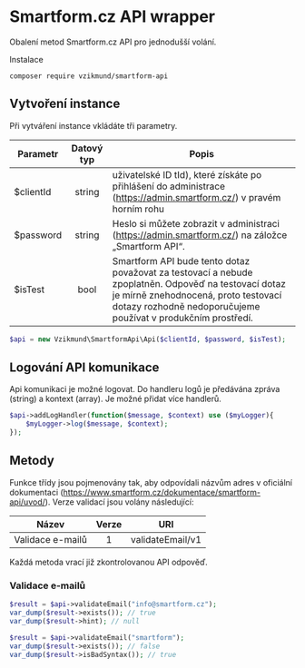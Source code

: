 # Smartform.cz API wrapper
Obalení metod Smartform.cz API pro jednodušší volání. 

Instalace
```
composer require vzikmund/smartform-api
```

## Vytvoření instance
Při vytváření instance vkládáte tři parametry. 

| Parametr  | Datový typ | Popis |
|-----------|:----------:|------|
| $clientId |   string   | uživatelské ID tId), které získáte po přihlášení do administrace (https://admin.smartform.cz/) v pravém horním rohu |
| $password |   string   |  Heslo si můžete zobrazit v administraci (https://admin.smartform.cz/) na záložce „Smartform API“. |
| $isTest         |    bool    |   Smartform API bude tento dotaz považovat za testovací a nebude zpoplatněn. Odpověď na testovací dotaz je mírně znehodnocená, proto testovací dotazy rozhodně nedoporučujeme používat v produkčním prostředí. |

```php
$api = new Vzikmund\SmartformApi\Api($clientId, $password, $isTest);
```

## Logování API komunikace
Api komunikaci je možné logovat. Do handleru logů je předávána zpráva (string) a kontext (array). Je možné přidat více handlerů.
```php
$api->addLogHandler(function($message, $context) use ($myLogger){
    $myLogger->log($message, $context);
});
```

## Metody
Funkce třídy jsou pojmenovány tak, aby odpovídali názvům adres v oficiální dokumentaci (https://www.smartform.cz/dokumentace/smartform-api/uvod/). Verze validací jsou volány následující:

| Název    | Verze |     URI |
|----------|:-----:|------|
| Validace e-mailů |   1   | validateEmail/v1 |

Každá metoda vrací již zkontrolovanou API odpověď.  

### Validace e-mailů
```php
$result = $api->validateEmail("info@smartform.cz");
var_dump($result->exists()); // true
var_dump($result->hint); // null
```
```php
$result = $api->validateEmail("smartform");
var_dump($result->exists()); // false
var_dump($result->isBadSyntax()); // true
```